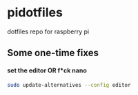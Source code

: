 pidotfiles
==========

dotfiles repo for raspberry pi

## Some one-time fixes

#### set the editor OR f*ck nano

```bash
sudo update-alternatives --config editor
```


